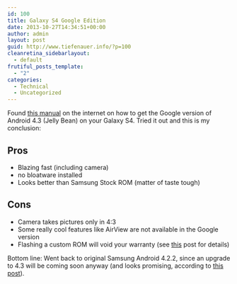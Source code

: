 ```yaml
---
id: 100
title: Galaxy S4 Google Edition
date: 2013-10-27T14:34:51+00:00
author: admin
layout: post
guid: http://www.tiefenauer.info/?p=100
cleanretina_sidebarlayout:
  - default
frutiful_posts_template:
  - "2"
categories:
  - Technical
  - Uncategorized
---
```

Found [this manual](http://www.androidnext.de/howto/samsung-galaxy-s4-android-4-3-google-edition-anleitung/) on the internet on how to get the Google version of Android 4.3 (Jelly Bean) on your Galaxy S4. Tried it out and this is my conclusion:

## Pros

  * Blazing fast (including camera)
  * no bloatware installed
  * Looks better than Samsung Stock ROM (matter of taste tough)

## Cons

  * Camera takes pictures only in 4:3
  * Some really cool features like AirView are not available in the Google version
  * Flashing a custom ROM will void your warranty (see [this](http://forum.xda-developers.com/showthread.php?t=2447832) post for details)

Bottom line: Went back to original Samsung Android 4.2.2, since an upgrade to 4.3 will be coming soon anyway (and looks promising, according to [this post](http://www.zdnet.de/88172950/android-4-3-update-fuer-samsung-galaxy-s4-verfuegbar/)).

&nbsp;